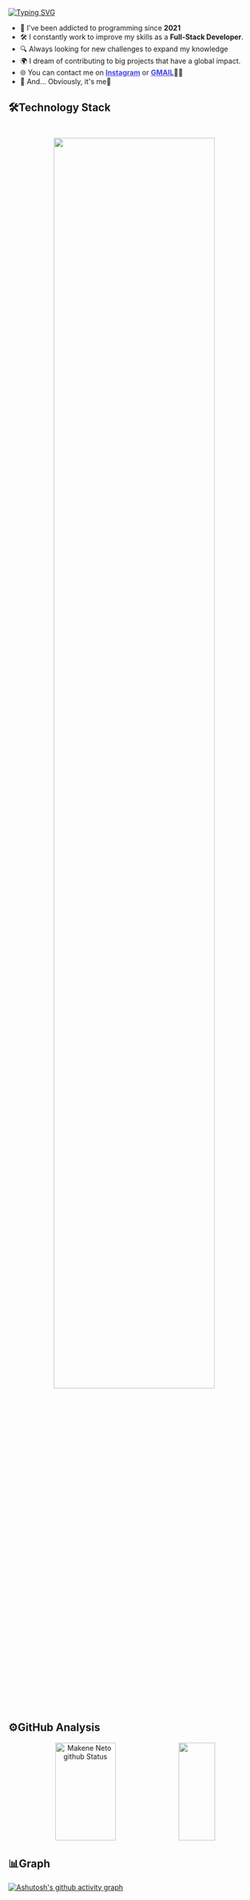 [![Typing SVG](https://readme-typing-svg.herokuapp.com?font=%22Arial%22%2C+sans-serif;&weight=500&size=30&duration=3000&pause=1000&color=ffffff&center=verdadeiro&vCenter=verdadeiro&repeat=verdadeiro&random=falso&width=435&lines=Hi,👋🏿my+name's+Makene+Neto;I'm+20+years+old🔞;I'm+from+Angola👣;I'm+majoring+in+web+dev👨🏾‍💻;Welcome❤️‍🔥)](https://git.io/typing-svg)
<ul>
    <li>💓 I've been addicted to programming since <b>2021</b></li>
    <li>🛠️ I constantly work to improve my skills as a <b>Full-Stack Developer</b>.</li>
    <li>🔍 Always looking for new challenges to expand my knowledge</li>
    <li>🌍 I dream of contributing to big projects that have a global impact.</li>
    <li>🌐 You can contact me on <a style="color: rgb(69, 69, 228)" href="https://https://www.instagram.com/makene.dev"><b>Instagram</b></a> or <a style="color: rgb(69, 69, 228)" href="mailto:cmp.1a.makeneto17@gmailcom" target="_blank"><b>GMAIL</b></a>🤝🏾</li>
    <li>🦖 And... Obviously, it's me🙈</li>
</ul>

## 🛠️Technology Stack

<div align="center" style="display: inline_block; margin: 40px 0px;">

<p align="center">
  <a>
    <img width="80%" src="https://skillicons.dev/icons?i=windows,c,cpp,cs,java,py,html,css,sass,js,styledcomponents,tailwindcss,react,redux,supabase,nextjs" />
  </a>
</p>

</div>

## ⚙️GitHub Analysis
<div align="center">
        <img width="49%" height="195px" src="https://github-readme-stats.vercel.app/api?username=makeneto&show_icons=true&count_private=true&hide_border=true&title_color=949494&text_color=ffffff&bg_color=000000" alt="Makene Neto github Status"/>
        <img width="38%" height="195px" src="https://github-readme-stats.vercel.app/api/top-langs/?username=makeneto&layout=compact&hide_border=true&title_color=949494&text_color=949494&bg&bg_color=000000"/>
</div>

## 📊Graph
[![Ashutosh's github activity graph](https://github-readme-activity-graph.vercel.app/graph?username=makeneto&bg_color=000000&color=ffffff&line=ffffff&point=949494&area=true&hide_border=true)](https://github.com/ashutosh00710/github-readme-activity-graph)
